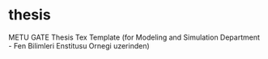 # thesis
METU GATE Thesis Tex Template (for Modeling and Simulation Department - Fen Bilimleri Enstitusu Ornegi uzerinden) 
